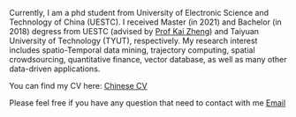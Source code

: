 Currently, I am a phd student from University of Electronic Science and Technology of China (UESTC). I received Master (in 2021) and Bachelor (in 2018) degress from UESTC (advised by [Prof Kai Zheng](http://zheng-kai.com)) and Taiyuan University of Technology (TYUT), respectively. 
My research interest includes spatio-Temporal data mining, trajectory computing, spatial crowdsourcing, quantitative finance, vector database, as well as many other data-driven applications. 

You can find my CV here: [Chinese CV](../assets/LiweiDeng_CV_0807.pdf)

Please feel free if you have any question that need to contact with me [Email](denglw0830@gmail.com)
